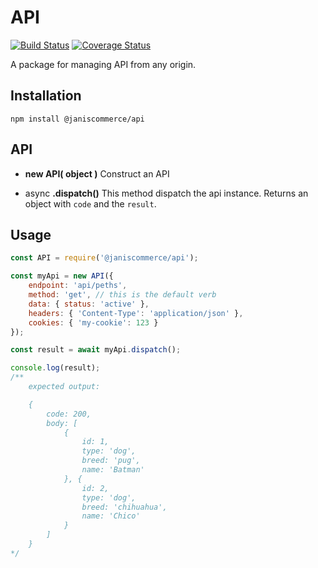# API

[![Build Status](https://travis-ci.org/janis-commerce/api.svg?branch=master)](https://travis-ci.org/janis-commerce/api)
[![Coverage Status](https://coveralls.io/repos/github/janis-commerce/api/badge.svg?branch=master)](https://coveralls.io/github/janis-commerce/api?branch=master)

A package for managing API from any origin.

## Installation

```
npm install @janiscommerce/api
```

## API
* **new API( object )**
Construct an API

* async **.dispatch()**
This method dispatch the api instance.
Returns an object with `code` and the `result`.

## Usage

```js
const API = require('@janiscommerce/api');

const myApi = new API({
	endpoint: 'api/peths',
	method: 'get', // this is the default verb
	data: { status: 'active' },
	headers: { 'Content-Type': 'application/json' },
	cookies: { 'my-cookie': 123 }
});

const result = await myApi.dispatch();

console.log(result);
/**
	expected output:

	{
		code: 200,
		body: [
			{
				id: 1,
				type: 'dog',
				breed: 'pug',
				name: 'Batman'
			}, {
				id: 2,
				type: 'dog',
				breed: 'chihuahua',
				name: 'Chico'
			}
		]
	}
*/


```